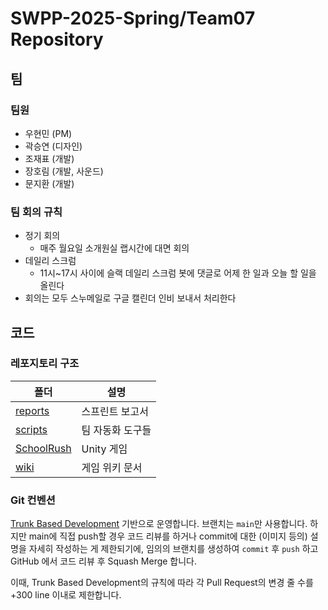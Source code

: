 # SWPP-2025-Spring/Team07 Repository

## 팀

### 팀원

- 우현민 (PM)
- 곽승연 (디자인)
- 조재표 (개발)
- 장호림 (개발, 사운드)
- 문지환 (개발)

### 팀 회의 규칙

- 정기 회의
  - 매주 월요일 소개원실 랩시간에 대면 회의
- 데일리 스크럼
  - 11시~17시 사이에 슬랙 데일리 스크럼 봇에 댓글로 어제 한 일과 오늘 할 일을 올린다
- 회의는 모두 스누메일로 구글 캘린더 인비 보내서 처리한다

## 코드

### 레포지토리 구조

| 폴더 | 설명 |
| --- | --- |
| [reports](./reports) | 스프린트 보고서 |
| [scripts](./scripts) | 팀 자동화 도구들 |
| [SchoolRush](./SchoolRush) | Unity 게임 |
| [wiki](./wiki) | 게임 위키 문서 |

### Git 컨벤션

[Trunk Based Development](https://trunkbaseddevelopment.com/) 기반으로 운영합니다. 브랜치는 `main`만 사용합니다. 하지만 main에 직접 push할 경우 코드 리뷰를 하거나 commit에 대한 (이미지 등의) 설명을 자세히 작성하는 게 제한되기에, 임의의 브랜치를 생성하여 `commit` 후 `push` 하고 GitHub 에서 코드 리뷰 후 Squash Merge 합니다.

이때, Trunk Based Development의 규칙에 따라 각 Pull Request의 변경 줄 수를 +300 line 이내로 제한합니다.
